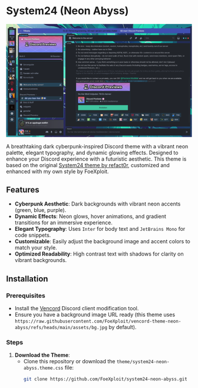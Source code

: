 # System24 (Neon Abyss)

![Preview](assets/preview.png)

A breathtaking dark cyberpunk-inspired Discord theme with a vibrant neon palette, elegant typography, and dynamic glowing effects. Designed to enhance your Discord experience with a futuristic aesthetic. This theme is based on the original [System24 theme by refact0r](https://github.com/refact0r/system24), customized and enhanced with my own style by FoeXploit.

## Features
- **Cyberpunk Aesthetic**: Dark backgrounds with vibrant neon accents (green, blue, purple).
- **Dynamic Effects**: Neon glows, hover animations, and gradient transitions for an immersive experience.
- **Elegant Typography**: Uses `Inter` for body text and `JetBrains Mono` for code snippets.
- **Customizable**: Easily adjust the background image and accent colors to match your style.
- **Optimized Readability**: High contrast text with shadows for clarity on vibrant backgrounds.

## Installation

### Prerequisites
- Install the [Vencord](https://vencord.dev/) Discord client modification tool.
- Ensure you have a background image URL ready (this theme uses `https://raw.githubusercontent.com/FoeXploit/vencord-theme-neon-abyss/refs/heads/main/assets/bg.jpg` by default).

### Steps
1. **Download the Theme**:
   - Clone this repository or download the `theme/system24-neon-abyss.theme.css` file:
     ```bash
     git clone https://github.com/FoeXploit/system24-neon-abyss.git
